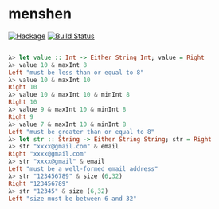 # menshen

[![Hackage](https://img.shields.io/badge/hackage-v0.0.0-orange.svg)](https://hackage.haskell.org/package/menshen)
[![Build Status](https://travis-ci.org/leptonyu/menshen.svg?branch=master)](https://travis-ci.org/leptonyu/menshen)


```Haskell

λ> let value :: Int -> Either String Int; value = Right
λ> value 10 & maxInt 8
Left "must be less than or equal to 8"
λ> value 10 & maxInt 10
Right 10
λ> value 10 & maxInt 10 & minInt 8
Right 10
λ> value 9 & maxInt 10 & minInt 8
Right 9
λ> value 7 & maxInt 10 & minInt 8
Left "must be greater than or equal to 8"
λ> let str :: String -> Either String String; str = Right
λ> str "xxxx@gmail.com" & email
Right "xxxx@gmail.com"
λ> str "xxxx@gmail" & email
Left "must be a well-formed email address"
λ> str "123456789" & size (6,32)
Right "123456789"
λ> str "12345" & size (6,32)
Left "size must be between 6 and 32"


```

